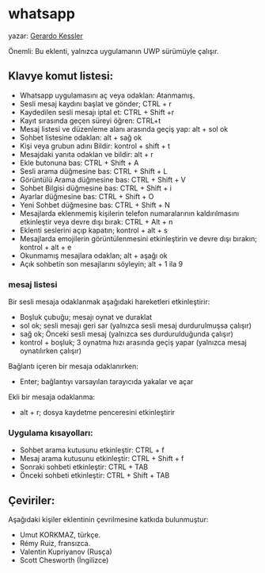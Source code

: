 # whatsapp

yazar: [Gerardo Kessler](http://gera.ar)  

Önemli: Bu eklenti, yalnızca uygulamanın UWP sürümüyle çalışır.

## Klavye komut listesi:

* Whatsapp uygulamasını aç veya odaklan: Atanmamış.
* Sesli mesaj kaydını başlat ve gönder; CTRL + r
* Kaydedilen sesli mesajı iptal et: CTRL + Shift +r
* Kayıt sırasında geçen süreyi öğren: CTRL+t
* Mesaj listesi ve düzenleme alanı arasında geçiş yap: alt + sol ok
* Sohbet listesine odaklan: alt + sağ ok
* Kişi veya grubun adını Bildir: kontrol + shift + t
* Mesajdaki yanıta odaklan ve bildir: alt + r
* Ekle butonuna bas: CTRL + Shift + A
* Sesli arama düğmesine bas: CTRL + Shift + L
* Görüntülü Arama düğmesine bas: CTRL + Shift + V
* Sohbet Bilgisi düğmesine bas: CTRL + Shift + i
* Ayarlar düğmesine bas: CTRL + Shift + O
* Yeni Sohbet düğmesine bas: CTRL + Shift + N
* Mesajlarda eklenmemiş kişilerin telefon numaralarının kaldırılmasını etkinleştir veya devre dışı bırak: CTRL + Alt + n
* Eklenti seslerini açıp kapatın; kontrol + alt + s
* Mesajlarda emojilerin görüntülenmesini etkinleştirin ve devre dışı bırakın; kontrol + alt + e
* Okunmamış mesajlara odaklan; alt + aşağı ok
* Açık sohbetin son mesajlarını söyleyin; alt + 1 ila 9

### mesaj listesi

Bir sesli mesaja odaklanmak aşağıdaki hareketleri etkinleştirir:

* Boşluk çubuğu; mesajı oynat ve duraklat
* sol ok; sesli mesajı geri sar (yalnızca sesli mesaj durdurulmuşsa çalışır)
* sağ ok; Önceki sesli mesaj (yalnızca ses durdurulduğunda çalışır)
* kontrol + boşluk; 3 oynatma hızı arasında geçiş yapar (yalnızca mesaj oynatılırken çalışır)

Bağlantı içeren bir mesaja odaklanırken:

* Enter; bağlantıyı varsayılan tarayıcıda yakalar ve açar

Ekli bir mesaja odaklanma:

* alt + r; dosya kaydetme penceresini etkinleştirir

### Uygulama kısayolları:

* Sohbet arama kutusunu etkinleştir: CTRL + f
* Mesaj arama kutusunu etkinleştir: CTRL + Shift + f
* Sonraki sohbeti etkinleştir: CTRL + TAB
* Önceki sohbeti etkinleştir: CTRL + Shift + TAB

## Çeviriler:

Aşağıdaki kişiler eklentinin çevrilmesine katkıda bulunmuştur:

* Umut KORKMAZ, türkçe.  
* Rémy Ruiz, fransızca.  
* Valentin Kupriyanov (Rusça)
* Scott Chesworth (İngilizce)
